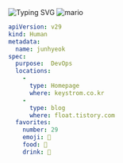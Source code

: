
<img src="https://camo.githubusercontent.com/f26c95b1e5ef1eddd74cea3a164118c441584737f6dfdc7cf5bbe66bda193d0f/68747470733a2f2f726561646d652d747970696e672d7376672e64656d6f6c61622e636f6d3f666f6e743d466972612b436f6465266475726174696f6e3d353030302670617573653d3130303026636f6c6f723d3930343646462677696474683d343335266c696e65733d4275742b6d792b667269656e64732b63616c6c2b6d652b56616c64656d61722e" alt="Typing SVG" data-canonical-src="https://readme-typing-svg.demolab.com?font=Fira+Code&amp;duration=5000&amp;pause=1000&amp;color=9046FF&amp;width=435&amp;lines=But+my+friends+call+me+Valdemar." style="max-width: 100%;">

 <img src="https://user-images.githubusercontent.com/10498744/210012254-234538ff-d198-48aa-8964-37e6fd45d227.gif" alt="mario" style="max-width: 100%; display: inline-block;" data-target="animated-image.originalImage">

```YAML
apiVersion: v29
kind: Human
metadata:
  name: junhyeok
spec:
  purpose:  DevOps
  locations:
    - 
      type: Homepage
      where: keystrom.co.kr
    - 
      type: blog
      where: float.tistory.com
  favorites:
    number: 29
    emoji: 🤦
    food: 🥩
    drink: 🥃
```
